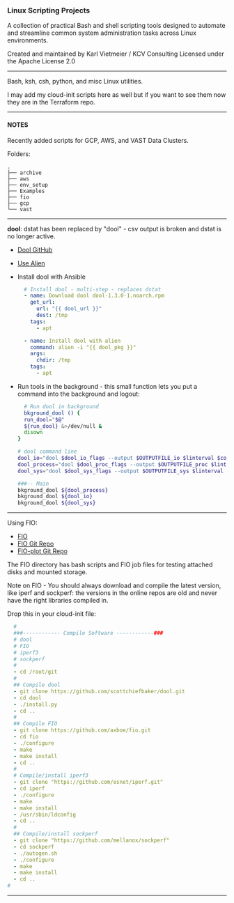 ### Linux Scripting Projects

A collection of practical Bash and shell scripting tools designed to automate and streamline common system administration tasks across Linux environments.

Created and maintained by Karl Vietmeier / KCV Consulting
Licensed under the Apache License 2.0

---

Bash, ksh, csh, python, and misc Linux utilities.

I may add my cloud-init scripts here as well but if you want to see them now they are in the Terraform repo.

---

#### NOTES

Recently added scripts for GCP, AWS, and VAST Data Clusters.


Folders:
```text
.
├── archive
├── aws
├── env_setup
├── Examples
├── fio
├── gcp
└── vast
```


---

**dool**: dstat has been replaced by "dool" - csv output is broken and dstat is no longer active.

* [Dool GitHub](https://github.com/scottchiefbaker/dool/blob/master/README.md)
* [Use Alien](https://www.serverlab.ca/tutorials/linux/administration-linux/how-install-rpm-packages-on-ubuntu-using-alien/)

* Install dool with Ansible

   ```yaml
     # Install dool - multi-step - replaces dstat
     - name: Download dool dool-1.3.0-1.noarch.rpm
       get_url: 
         url: "{{ dool_url }}"
         dest: /tmp
       tags:
         - apt

     - name: Install dool with alien
       command: alien -i "{{ dool_pkg }}"
       args: 
         chdir: /tmp
       tags:
         - apt
  ```

* Run tools in the background - this small function lets you put a command into the background and logout:

   ```bash
     # Run dool in background
     bkground_dool () {
     run_dool="$@"
     ${run_dool} &>/dev/null &
     disown
   }

   # dool command line
   dool_io="dool $dool_io_flags --output $OUTPUTFILE_io $linterval $count"
   dool_process="dool $dool_proc_flags --output $OUTPUTFILE_proc $linterval $count"
   dool_sys="dool $dool_sys_flags --output $OUTPUTFILE_sys $linterval $count"

   ###-- Main 
   bkground_dool ${dool_process}
   bkground_dool ${dool_io}
   bkground_dool ${dool_sys}

   ```

---

Using FIO:

* [FIO](https://fio.readthedocs.io/en/latest/fio_doc.html)
* [FIO Git Repo](https://github.com/axboe/fio)
* [FIO-plot Git Repo](https://github.com/louwrentius/fio-plot)

The FIO directory has bash scripts and FIO job files for testing attached disks and mounted storage.

Note on FIO - You should always download and compile the latest version, like iperf and sockperf: the versions in the online repos are old and never have the right libraries compiled in.

Drop this in your cloud-init file:

``` yaml
  #
  ###------------ Compile Software ------------###
  # dool
  # FIO
  # iperf3
  # sockperf
  #
  - cd /root/git
  #
  ## Compile dool
  - git clone https://github.com/scottchiefbaker/dool.git
  - cd dool
  - ./install.py
  - cd ..
  #
  ## Compile FIO
  - git clone https://github.com/axboe/fio.git
  - cd fio
  - ./configure
  - make
  - make install
  - cd ..
  #
  # Compile/install iperf3
  - git clone "https://github.com/esnet/iperf.git"
  - cd iperf
  - ./configure
  - make
  - make install
  - /usr/sbin/ldconfig
  - cd ..
  #  
  ## Compile/install sockperf
  - git clone "https://github.com/mellanox/sockperf"
  - cd sockperf
  - ./autogen.sh
  - ./configure
  - make
  - make install
  - cd .. 
#
```

---
